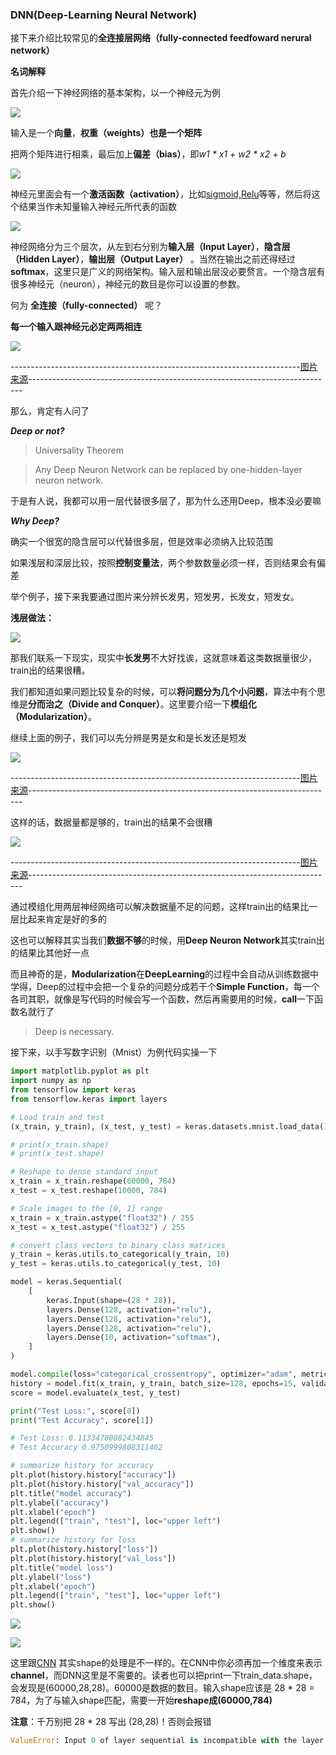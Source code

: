 ### DNN(Deep-Learning Neural Network)

接下来介绍比较常见的**全连接层网络（fully-connected feedfoward nerural network）**

**名词解释**

首先介绍一下神经网络的基本架构，以一个神经元为例

![](https://github.com/sherlcok314159/ML/blob/main/Images/neuron.png)

输入是一个**向量**，**权重（weights）**也是一个**矩阵**

把两个矩阵进行相乘，最后加上**偏差（bias）**，即*w1 * x1 + w2 * x2 + b*

![](https://github.com/sherlcok314159/ML/blob/main/Images/neuron_2.png)

神经元里面会有一个**激活函数（activation）**，比如[sigmoid,Relu](activation.md)等等，然后将这个结果当作未知量输入神经元所代表的函数

![](https://github.com/sherlcok314159/ML/blob/main/Images/neuron_3.png)

神经网络分为三个层次，从左到右分别为**输入层（Input Layer）**，**隐含层（Hidden Layer）**，**输出层（Output Layer）** 。当然在输出之前还得经过**softmax**，这里只是广义的网络架构。输入层和输出层没必要赘言。一个隐含层有很多神经元（neuron），神经元的数目是你可以设置的参数。

何为 **全连接（fully-connected）** 呢？

**每一个输入跟神经元必定两两相连**

![](https://github.com/sherlcok314159/ML/blob/main/Images/neuron_4.png)

------------------------------------------------------------------------[图片来源](https://bnzn2426.tistory.com/category/%EB%A8%B8%EC%8B%A0%EB%9F%AC%EB%8B%9D%26%EB%94%A5%EB%9F%AC%EB%8B%9D%20%EA%B3%B5%EB%B6%80)----------------------------------------------------------------------------

那么，肯定有人问了

***Deep or not?***

>Universality Theorem 

>Any Deep Neuron Network can be replaced by one-hidden-layer neuron network.

于是有人说，我都可以用一层代替很多层了，那为什么还用Deep，根本没必要嘛

***Why Deep?***

确实一个很宽的隐含层可以代替很多层，但是效率必须纳入比较范围

如果浅层和深层比较，按照**控制变量法**，两个参数数量必须一样，否则结果会有偏差

举个例子，接下来我要通过图片来分辨长发男，短发男，长发女，短发女。

**浅层做法：**

![](https://github.com/sherlcok314159/ML/blob/main/Images/shallow.png)

那我们联系一下现实，现实中**长发男**不大好找诶，这就意味着这类数据量很少，train出的结果很糟。

我们都知道如果问题比较复杂的时候，可以**将问题分为几个小问题**，算法中有个思维是**分而治之（Divide and Conquer）**。这里要介绍一下**模组化（Modularization）**。

继续上面的例子，我们可以先分辨是男是女和是长发还是短发

![](https://github.com/sherlcok314159/ML/blob/main/Images/modularization.png)

------------------------------------------------------------------------[图片来源](https://www.youtube.com/watch?v=XsC9byQkUH8&list=PLJV_el3uVTsPy9oCRY30oBPNLCo89yu49&index=20)----------------------------------------------------------------------------

这样的话，数据量都是够的，train出的结果不会很糟

![](https://github.com/sherlcok314159/ML/blob/main/Images/modularization_2.png)

------------------------------------------------------------------------[图片来源](https://www.youtube.com/watch?v=XsC9byQkUH8&list=PLJV_el3uVTsPy9oCRY30oBPNLCo89yu49&index=20)----------------------------------------------------------------------------

通过模组化用两层神经网络可以解决数据量不足的问题，这样train出的结果比一层比起来肯定是好的多的

这也可以解释其实当我们**数据不够**的时候，用**Deep Neuron Network**其实train出的结果比其他好一点

而且神奇的是，**Modularization**在**DeepLearning**的过程中会自动从训练数据中学得，Deep的过程中会把一个复杂的问题分成若干个**Simple Function**，每一个各司其职，就像是写代码的时候会写一个函数，然后再需要用的时候，**call**一下函数名就行了

> Deep is necessary.

接下来，以手写数字识别（Mnist）为例代码实操一下

```python
import matplotlib.pyplot as plt
import numpy as np
from tensorflow import keras
from tensorflow.keras import layers

# Load train and test
(x_train, y_train), (x_test, y_test) = keras.datasets.mnist.load_data()

# print(x_train.shape)
# print(x_test.shape)

# Reshape to dense standard input
x_train = x_train.reshape(60000, 784)
x_test = x_test.reshape(10000, 784)

# Scale images to the [0, 1] range
x_train = x_train.astype("float32") / 255
x_test = x_test.astype("float32") / 255

# convert class vectors to binary class matrices
y_train = keras.utils.to_categorical(y_train, 10)
y_test = keras.utils.to_categorical(y_test, 10)

model = keras.Sequential(
    [
        keras.Input(shape=(28 * 28)),
        layers.Dense(128, activation="relu"),
        layers.Dense(128, activation="relu"),
        layers.Dense(128, activation="relu"),
        layers.Dense(10, activation="softmax"),
    ]
)

model.compile(loss="categorical_crossentropy", optimizer="adam", metrics=["accuracy"])
history = model.fit(x_train, y_train, batch_size=128, epochs=15, validation_split=0.2)
score = model.evaluate(x_test, y_test)

print("Test Loss:", score[0])
print("Test Accuracy", score[1])

# Test Loss: 0.11334700882434845
# Test Accuracy 0.9750999808311462

# summarize history for accuracy
plt.plot(history.history["accuracy"])
plt.plot(history.history["val_accuracy"])
plt.title("model accuracy")
plt.ylabel("accuracy")
plt.xlabel("epoch")
plt.legend(["train", "test"], loc="upper left")
plt.show()
# summarize history for loss
plt.plot(history.history["loss"])
plt.plot(history.history["val_loss"])
plt.title("model loss")
plt.ylabel("loss")
plt.xlabel("epoch")
plt.legend(["train", "test"], loc="upper left")
plt.show()
```
![](https://github.com/sherlcok314159/ML/blob/main/Images/dnn_accuracy_plot.png)

![](https://github.com/sherlcok314159/ML/blob/main/Images/dnn_loss_plot.png)


这里跟[CNN](cnn.md) 其实shape的处理是不一样的。在CNN中你必须再加一个维度来表示**channel**，而DNN这里是不需要的。读者也可以把print一下train_data.shape，会发现是(60000,28,28)。60000是数据的数目。输入shape应该是 28 * 28 = 784，为了与输入shape匹配，需要一开始**reshape成(60000,784)**

**注意**：千万别把 28 * 28 写出 (28,28)！否则会报错

```python
ValueError: Input 0 of layer sequential is incompatible with the layer: expected axis -1 of input shape to have value 28 but received input with shape (128, 784)
```
